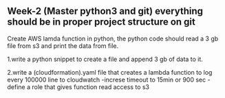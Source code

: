 Week-2 (Master python3 and git) everything should be in proper project structure on git
---------------------------------------------------------------------------------------------------------------------
Create AWS lamda function in python, the python code should read a 3 gb file from s3 and print the data from file.




1.write a python snippet to create a file and append 3 gb of data to it.

2.write a (cloudformation).yaml file that creates a lambda function to log every 100000 line to cloudwatch
  -increse timeout to 15min or 900 sec
  -define a role that gives function read access to s3
